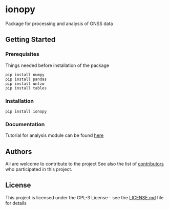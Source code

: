 # ionopy

Package for processing and analysis of GNSS data

## Getting Started
### Prerequisites

Things needed before installation of the package
```
pip install numpy
pip install pandas
pip install unlzw
pip install tables
```

### Installation

```
pip install ionopy
```

### Documentation

Tutorial for analysis module can be found [here](ionopy/analysis/analysis_readme.md)

## Authors

All are welcome to contribute to the project
See also the list of [contributors](https://github.com/dinilbose/ismrpy/contributors) who participated in this project.

## License

This project is licensed under the GPL-3 License - see the [LICENSE.md](LICENSE.txt) file for details
